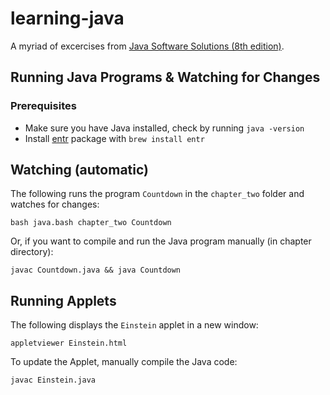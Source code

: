 # learning-java

A myriad of excercises from [Java Software Solutions (8th edition)](https://www.amazon.com/Java-Software-Solutions-John-Lewis/dp/0133594955/ref=sr_1_1?ie=UTF8&qid=1485137740&sr=8-1&keywords=9780133594959).

## Running Java Programs & Watching for Changes

### Prerequisites

- Make sure you have Java installed, check by running `java -version`
- Install [entr](https://bitbucket.org/eradman/entr/) package with `brew install entr`

## Watching (automatic)

The following runs the program `Countdown` in the `chapter_two` folder and watches for changes:

```
bash java.bash chapter_two Countdown
```

Or, if you want to compile and run the Java program manually (in chapter directory):

```
javac Countdown.java && java Countdown
```

## Running Applets

The following displays the `Einstein` applet in a new window:

```
appletviewer Einstein.html
```

To update the Applet, manually compile the Java code:

```
javac Einstein.java
```
